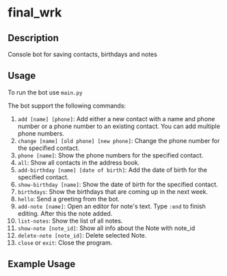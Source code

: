 # final_wrk

## Description
Console bot for saving contacts, birthdays and notes

## Usage
To run the bot use `main.py`

The bot support the following commands:

1. `add [name] [phone]`: Add either a new contact with a name and phone number or a phone number to an existing contact. You can add multiple phone numbers.
2. `change [name] [old phone] [new phone]`: Change the phone number for the specified contact.
3. `phone [name]`: Show the phone numbers for the specified contact.
4. `all`: Show all contacts in the address book.
5. `add-birthday [name] [date of birth]`: Add the date of birth for the specified contact.
6. `show-birthday [name]`: Show the date of birth for the specified contact.
7. `birthdays`: Show the birthdays that are coming up in the next week.
8. `hello`: Send a greeting from the bot.
9. `add-note [name]`: Open an editor for note's text. Type `:end` to finish editing. After this the note added.
10. `list-notes`: Show the list of all notes.
11. `show-note [note_id]`: Show all info about the Note with note_id
12. `delete-note [note_id]`: Delete selected Note.
13. `close` or `exit`: Close the program.

## Example Usage
